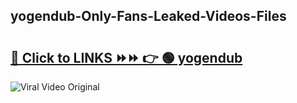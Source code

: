 
 ## yogendub-Only-Fans-Leaked-Videos-Files

# <h2><a href="https://mediaupload.pro?yogendub">🔗 Click to LINKS ⏩⏩ 👉 🟢 yogendub </a></h2>

<a href="https://mediaupload.pro?yogendub" rel="nofollow" data-target="animated-image.originalLink"><img src="https://i.ibb.co.com/xMMVF88/686577567.gif" alt="Viral Video Original" style="max-width: 100%; display: inline-block;" data-target="animated-image.originalImage"></a>